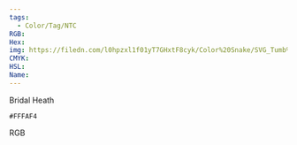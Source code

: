 ```yaml
---
tags:
  - Color/Tag/NTC
RGB:
Hex:
img: https://filedn.com/l0hpzxl1f01yT7GHxtF8cyk/Color%20Snake/SVG_Tumb%20Mass%20No%20Name/FFFAF4.svg
CMYK:
HSL:
Name:
---
```

Bridal Heath
```palette
#FFFAF4
```
RGB

